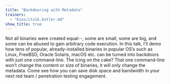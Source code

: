 ```yaml
---
title: "Backdooring with Metadata"
trainers:
  - "bios/itzik.kotler.md"
show_title: true
---
```

Not all binaries were created equal--, some are small, some are big, and some can be abused to gain arbitrary code execution. In this talk, I’ll demo how tens of popular, already-installed binaries in popular OS’s such as Linux, FreeBSD, Oracle Solaris, macOS etc. can be turned into backdoors with just one command-line. The icing on the cake? That one command-line won’t change the content or size of binaries, it will only change the metadata. Come see how you can save disk space and bandwidth in your next red team / penetration testing engagement.